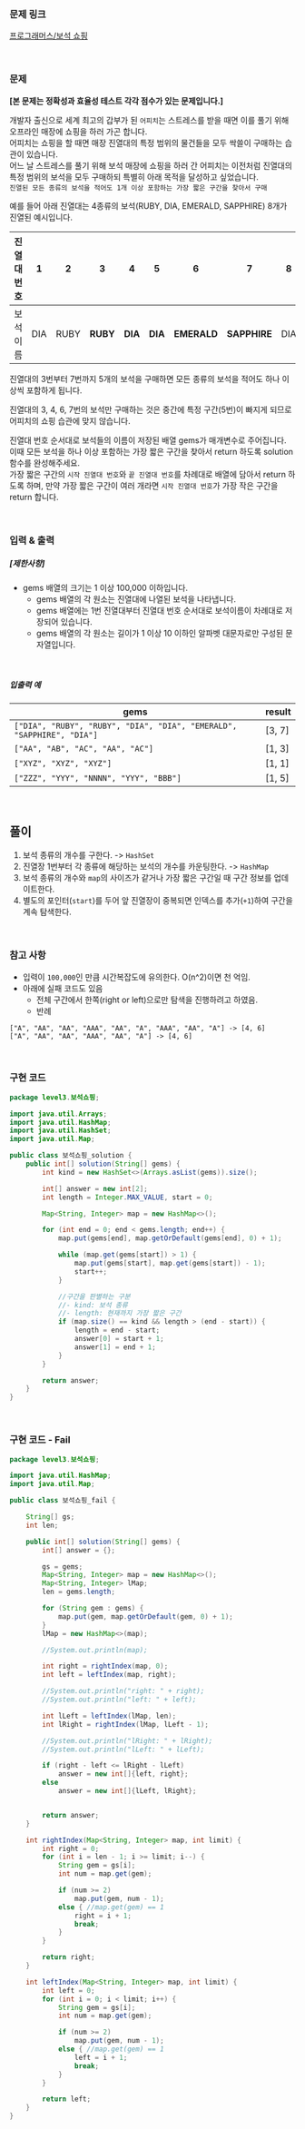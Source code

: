 ### 문제 링크

[프로그래머스/보석 쇼핑](https://school.programmers.co.kr/learn/courses/30/lessons/67258)

<br>

### 문제

**[본 문제는 정확성과 효율성 테스트 각각 점수가 있는 문제입니다.]**

개발자 출신으로 세계 최고의 갑부가 된 `어피치`는 스트레스를 받을 때면 이를 풀기 위해 오프라인 매장에 쇼핑을 하러 가곤 합니다.  
어피치는 쇼핑을 할 때면 매장 진열대의 특정 범위의 물건들을 모두 싹쓸이 구매하는 습관이 있습니다.  
어느 날 스트레스를 풀기 위해 보석 매장에 쇼핑을 하러 간 어피치는 이전처럼 진열대의 특정 범위의 보석을 모두 구매하되 특별히 아래 목적을 달성하고 싶었습니다.  
`진열된 모든 종류의 보석을 적어도 1개 이상 포함하는 가장 짧은 구간을 찾아서 구매`

예를 들어 아래 진열대는 4종류의 보석(RUBY, DIA, EMERALD, SAPPHIRE) 8개가 진열된 예시입니다.

|진열대 번호|1|2|3|4|5|6|7|8|
|---|---|---|---|---|---|---|---|---|
|보석 이름|DIA|RUBY|**RUBY**|**DIA**|**DIA**|**EMERALD**|**SAPPHIRE**|DIA|

진열대의 3번부터 7번까지 5개의 보석을 구매하면 모든 종류의 보석을 적어도 하나 이상씩 포함하게 됩니다.

진열대의 3, 4, 6, 7번의 보석만 구매하는 것은 중간에 특정 구간(5번)이 빠지게 되므로 어피치의 쇼핑 습관에 맞지 않습니다.

진열대 번호 순서대로 보석들의 이름이 저장된 배열 gems가 매개변수로 주어집니다. 이때 모든 보석을 하나 이상 포함하는 가장 짧은 구간을 찾아서 return 하도록 solution 함수를 완성해주세요.  
가장 짧은 구간의 `시작 진열대 번호`와 `끝 진열대 번호`를 차례대로 배열에 담아서 return 하도록 하며, 만약 가장 짧은 구간이 여러 개라면 `시작 진열대 번호`가 가장 작은 구간을 return 합니다.

<br>

### 입력 & 출력

##### **[제한사항]**

- gems 배열의 크기는 1 이상 100,000 이하입니다.
    - gems 배열의 각 원소는 진열대에 나열된 보석을 나타냅니다.
    - gems 배열에는 1번 진열대부터 진열대 번호 순서대로 보석이름이 차례대로 저장되어 있습니다.
    - gems 배열의 각 원소는 길이가 1 이상 10 이하인 알파벳 대문자로만 구성된 문자열입니다.

<br>

##### **입출력 예**

|gems|result|
|---|---|
|`["DIA", "RUBY", "RUBY", "DIA", "DIA", "EMERALD", "SAPPHIRE", "DIA"]`|[3, 7]|
|`["AA", "AB", "AC", "AA", "AC"]`|[1, 3]|
|`["XYZ", "XYZ", "XYZ"]`|[1, 1]|
|`["ZZZ", "YYY", "NNNN", "YYY", "BBB"]`|[1, 5]|

<br>

## 풀이

1. 보석 종류의 개수를 구한다. -> `HashSet`
2. 진열장 1번부터 각 종류에 해당하는 보석의 개수를 카운팅한다. -> `HashMap`
3. 보석 종류의 개수와 `map`의 사이즈가 같거나 가장 짧은 구간일 때 구간 정보를 업데이트한다.
4. 별도의 포인터(`start`)를 두어 앞 진열장이 중복되면 인덱스를 추가(`+1`)하여 구간을 계속 탐색한다.

<br>

### 참고 사항

- 입력이 `100,000`인 만큼 시간복잡도에 유의한다. O(n^2)이면 천 억임.
- 아래에 실패 코드도 있음  
  - 전체 구간에서 한쪽(right or left)으로만 탐색을 진행하려고 하였음.  
  - 반례
```
["A", "AA", "AA", "AAA", "AA", "A", "AAA", "AA", "A"] -> [4, 6]
["A", "AA", "AA", "AAA", "AA", "A"] -> [4, 6]
```

<br>

### 구현 코드
```java
package level3.보석쇼핑;

import java.util.Arrays;
import java.util.HashMap;
import java.util.HashSet;
import java.util.Map;

public class 보석쇼핑_solution {
    public int[] solution(String[] gems) {
        int kind = new HashSet<>(Arrays.asList(gems)).size();

        int[] answer = new int[2];
        int length = Integer.MAX_VALUE, start = 0;

        Map<String, Integer> map = new HashMap<>();

        for (int end = 0; end < gems.length; end++) {
            map.put(gems[end], map.getOrDefault(gems[end], 0) + 1);

            while (map.get(gems[start]) > 1) {
                map.put(gems[start], map.get(gems[start]) - 1);
                start++;
            }

            //구간을 판별하는 구분
            //- kind: 보석 종류
            //- length: 현재까지 가장 짧은 구간
            if (map.size() == kind && length > (end - start)) {
                length = end - start;
                answer[0] = start + 1;
                answer[1] = end + 1;
            }
        }

        return answer;
    }
}
```

<br>

### 구현 코드 - Fail
```java
package level3.보석쇼핑;

import java.util.HashMap;
import java.util.Map;

public class 보석쇼핑_fail {

    String[] gs;
    int len;

    public int[] solution(String[] gems) {
        int[] answer = {};

        gs = gems;
        Map<String, Integer> map = new HashMap<>();
        Map<String, Integer> lMap;
        len = gems.length;

        for (String gem : gems) {
            map.put(gem, map.getOrDefault(gem, 0) + 1);
        }
        lMap = new HashMap<>(map);

        //System.out.println(map);

        int right = rightIndex(map, 0);
        int left = leftIndex(map, right);

        //System.out.println("right: " + right);
        //System.out.println("left: " + left);

        int lLeft = leftIndex(lMap, len);
        int lRight = rightIndex(lMap, lLeft - 1);

        //System.out.println("lRight: " + lRight);
        //System.out.println("lLeft: " + lLeft);

        if (right - left <= lRight - lLeft)
            answer = new int[]{left, right};
        else
            answer = new int[]{lLeft, lRight};


        return answer;
    }

    int rightIndex(Map<String, Integer> map, int limit) {
        int right = 0;
        for (int i = len - 1; i >= limit; i--) {
            String gem = gs[i];
            int num = map.get(gem);

            if (num >= 2)
                map.put(gem, num - 1);
            else { //map.get(gem) == 1
                right = i + 1;
                break;
            }
        }

        return right;
    }

    int leftIndex(Map<String, Integer> map, int limit) {
        int left = 0;
        for (int i = 0; i < limit; i++) {
            String gem = gs[i];
            int num = map.get(gem);

            if (num >= 2)
                map.put(gem, num - 1);
            else { //map.get(gem) == 1
                left = i + 1;
                break;
            }
        }

        return left;
    }
}
```